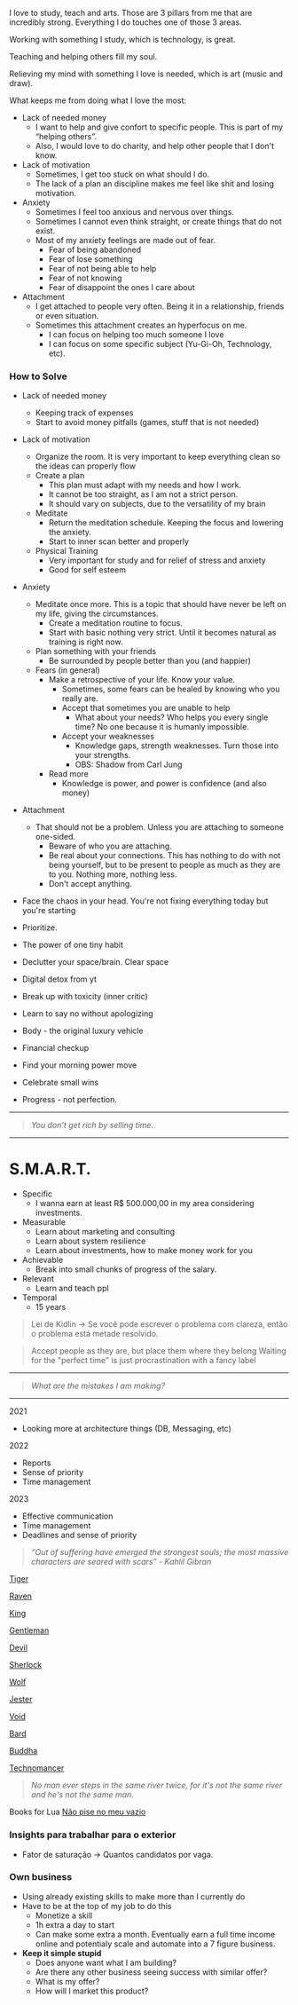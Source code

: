 I love to study, teach and arts. Those are 3 pillars from me that are incredibly strong. Everything I do touches one of those 3 areas.

Working with something I study, which is technology, is great.

Teaching and helping others fill my soul.

Relieving my mind with something I love is needed, which is art (music and draw).

What keeps me from doing what I love the most:

- Lack of needed money
    - I want to help and give confort to specific people. This is part of my “helping others”.
    - Also, I would love to do charity, and help other people that I don't know.
- Lack of motivation
    - Sometimes, I get too stuck on what should I do.
    - The lack of a plan an discipline makes me feel like shit and losing motivation.
- Anxiety
    - Sometimes I feel too anxious and nervous over things.
    - Sometimes I cannot even think straight, or create things that do not exist.
    - Most of my anxiety feelings are made out of fear.
        - Fear of being abandoned
        - Fear of lose something
        - Fear of not being able to help
        - Fear of not knowing
        - Fear of disappoint the ones I care about
- Attachment
    - I get attached to people very often. Being it in a relationship, friends or even situation.
    - Sometimes this attachment creates an hyperfocus on me.
        - I can focus on helping too much someone I love
        - I can focus on some specific subject (Yu-Gi-Oh, Technology, etc).

### How to Solve

- Lack of needed money
    - Keeping track of expenses
    - Start to avoid money pitfalls (games, stuff that is not needed)
- Lack of motivation
    - Organize the room. It is very important to keep everything clean so the ideas can properly flow
    - Create a plan
        - This plan must adapt with my needs and how I work.
        - It cannot be too straight, as I am not a strict person.
        - It should vary on subjects, due to the versatility of my brain
    - Meditate
        - Return the meditation schedule. Keeping the focus and lowering the anxiety.
        - Start to inner scan better and properly
    - Physical Training
        - Very important for study and for relief of stress and anxiety
        - Good for self esteem
- Anxiety
    - Meditate once more. This is a topic that should have never be left on my life, giving the circumstances.
        - Create a meditation routine to focus.
        - Start with basic nothing very strict. Until it becomes natural as training is right now.
    - Plan something with your friends
        - Be surrounded by people better than you (and happier)
    - Fears (in general)
        - Make a retrospective of your life. Know your value.
            - Sometimes, some fears can be healed by knowing who you really are.
            - Accept that sometimes you are unable to help
                - What about your needs? Who helps you every single time? No one because it is humanly impossible.
            - Accept your weaknesses
                - Knowledge gaps, strength weaknesses. Turn those into your strengths.
                - OBS: Shadow from Carl Jung
        - Read more
            - Knowledge is power, and power is confidence (and also money)
- Attachment
    - That should not be a problem. Unless you are attaching to someone one-sided.
        - Beware of who you are attaching.
        - Be real about your connections. This has nothing to do with not being yourself, but to be present to people as much as they are to you. Nothing more, nothing less.
        - Don't accept anything.


- Face the chaos in your head. You're not fixing everything today but you're starting
- Prioritize.
- The power of one tiny habit
- Declutter your space/brain. Clear space
- Digital detox from yt
- Break up with toxicity (inner critic)
- Learn to say no without apologizing
- Body - the original luxury vehicle
- Financial checkup
- Find your morning power move
- Celebrate small wins
- Progress - not perfection.

---

> _You don't get rich by selling time._

---

# S.M.A.R.T.

- Specific
    - I wanna earn at least R$ 500.000,00 in my area considering investments.
- Measurable
    - Learn about marketing and consulting
    - Learn about system resilience
    - Learn about investments, how to make money work for you
- Achievable
    - Break into small chunks of progress of the salary.
- Relevant
    - Learn and teach ppl
- Temporal
    - 15 years

> Lei de Kidlin → Se você pode escrever o problema com clareza, então o problema está metade resolvido.

 > Accept people as they are, but place them where they belong
> Waiting for the "perfect time" is just procrastination with a fancy label

---

> _What are the mistakes I am making?_

---

2021

- Looking more at architecture things (DB, Messaging, etc)

2022

- Reports
- Sense of priority
- Time management

2023

- Effective communication
- Time management
- Deadlines and sense of priority

> _“Out of suffering have emerged the strongest souls; the most massive characters are seared with scars” - Kahlil Gibran_

[Tiger](https://www.notion.so/Tiger-19bd53da9a0b441887d028ad6fa3b029?pvs=21)

[Raven](https://www.notion.so/Raven-3ed13d280f1849f58f3e89c855f99486?pvs=21)

[King](https://www.notion.so/King-b09c5a1978804e9a852b3100d7bc7b8e?pvs=21)

[Gentleman](https://www.notion.so/Gentleman-6e2989fea7dd42979e92992e8500a258?pvs=21)

[Devil](https://www.notion.so/Devil-c5e35da0eb334b49b03842cacf3a2307?pvs=21)

[Sherlock](https://www.notion.so/Sherlock-98a346d6806448dd8de1d93e74c8d79d?pvs=21)

[Wolf](https://www.notion.so/Wolf-e4471ff5d9a64990bc88694d092a2663?pvs=21)

[Jester](https://www.notion.so/Jester-4c7bcd05db1a4333ab344e1a21470d21?pvs=21)

[Void](https://www.notion.so/Void-c67d504f54974044be7de307e588f485?pvs=21)

[Bard](https://www.notion.so/Bard-607f47f1a3904d41a236515be7c238a2?pvs=21)

[Buddha](https://www.notion.so/Buddha-0ffe6718a3b346aaa0f3c1996bd7a06c?pvs=21)

[Technomancer](https://www.notion.so/Technomancer-d87bedbc33c945fdbd1dbc84fd02da6f?pvs=21)

> _No man ever steps in the same river twice, for it's not the same river and he's not the same man._


Books for Lua
[Não pise no meu vazio](https://www.amazon.com.br/N%C3%A3o-pise-meu-vazio-livro/dp/854222244X/ref=mp_s_a_1_1?adgrpid=130714201648&dib=eyJ2IjoiMSJ9.K7xYYLmKO8LpNayrsyMgjyKiLrzJscSeOc_-MntmLkMum2A7vLZcqUG3LMd6AmmrNgZJkIpvZ2KaqsT7Sl_SbSlrK3AQ9cXwb0iLonns7iYEGSPzlC-wWWsCxARst94Z1wRh1kn74XruVmUgOig7YJnIH5KGQunfEcAFh0cIyT0CkoPNmrhKQmt8Qvnstpfl0Aw-_m0zlgBxDG3x_NUypg.T7YxbezgxfGi55OpPHZ04i_x3j-H95H_D-ZZ4Yveri0&dib_tag=se&hvadid=595860141819&hvdev=m&hvlocphy=9196262&hvnetw=g&hvqmt=e&hvrand=8364990728846388200&hvtargid=kwd-599049596321&hydadcr=19445_13406608&keywords=nao+pise+no+meu+vazio&qid=1737381431&sr=8-1)


### Insights para trabalhar para o exterior

- Fator de saturação → Quantos candidatos por vaga.

### Own business

- Using already existing skills to make more than I currently do
- Have to be at the top of my job to do this
    - Monetize a skill
    - 1h extra a day to start
    - Can make some extra a month. Eventually earn a full time income online and potentialy scale and automate into a 7 figure business.
- **Keep it simple stupid**
    - Does anyone want what I am building?
    - Are there any other business seeing success with similar offer?
    - What is my offer?
    - How will I market this product?